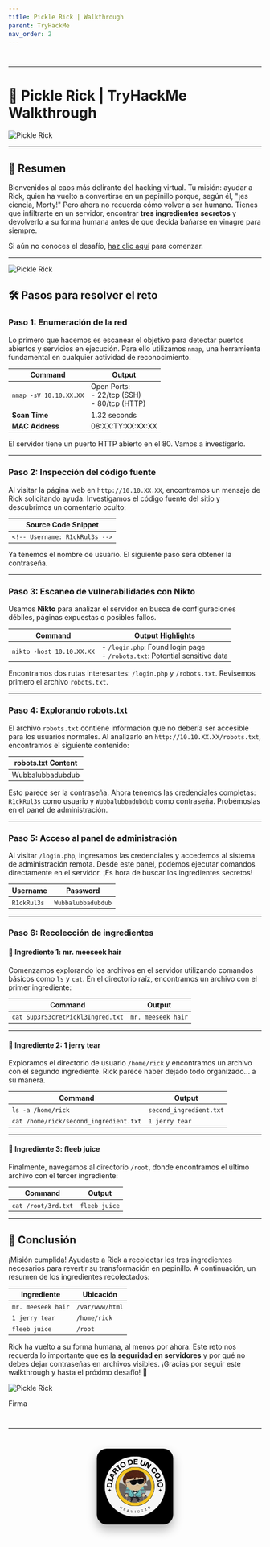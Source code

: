 ```yaml
---
title: Pickle Rick | Walkthrough
parent: TryHackMe
nav_order: 2
---
```

<hr style="border: none; border-top: 1px solidrgb(227, 243, 9); margin: 40px 0; width: 100%;">

# 🧪 Pickle Rick | TryHackMe Walkthrough  
![Pickle Rick](../assets/img/rick.png)

---

## 📜 **Resumen**  

Bienvenidos al caos más delirante del hacking virtual. Tu misión: ayudar a Rick, quien ha vuelto a convertirse en un pepinillo porque, según él, "¡es ciencia, Morty!" Pero ahora no recuerda cómo volver a ser humano. Tienes que infiltrarte en un servidor, encontrar **tres ingredientes secretos** y devolverlo a su forma humana antes de que decida bañarse en vinagre para siempre.  

Si aún no conoces el desafío, [haz clic aquí](https://tryhackme.com/room/picklerick) para comenzar.  

---

![Pickle Rick](/assets/img/fxmn.gif)

## 🛠️ **Pasos para resolver el reto**

### **Paso 1: Enumeración de la red**  
Lo primero que hacemos es escanear el objetivo para detectar puertos abiertos y servicios en ejecución. Para ello utilizamos `nmap`, una herramienta fundamental en cualquier actividad de reconocimiento.

| **Command**         | **Output**                         |
|---------------------|-------------------------------------|
| `nmap -sV 10.10.XX.XX` | Open Ports:<br>- 22/tcp (SSH)<br>- 80/tcp (HTTP) |
| **Scan Time**       | 1.32 seconds                      |
| **MAC Address**     | 08:XX:TY:XX:XX:XX                 |

El servidor tiene un puerto HTTP abierto en el 80. Vamos a investigarlo.

---

### **Paso 2: Inspección del código fuente**  
Al visitar la página web en `http://10.10.XX.XX`, encontramos un mensaje de Rick solicitando ayuda. Investigamos el código fuente del sitio y descubrimos un comentario oculto:

| **Source Code Snippet** |
|--------------------------|
| `<!-- Username: R1ckRul3s -->` |

Ya tenemos el nombre de usuario. El siguiente paso será obtener la contraseña.

---

### **Paso 3: Escaneo de vulnerabilidades con Nikto**  
Usamos **Nikto** para analizar el servidor en busca de configuraciones débiles, páginas expuestas o posibles fallos.

| **Command**          | **Output Highlights**                              |
|----------------------|---------------------------------------------------|
| `nikto -host 10.10.XX.XX` | - `/login.php`: Found login page<br>- `/robots.txt`: Potential sensitive data |

Encontramos dos rutas interesantes: `/login.php` y `/robots.txt`. Revisemos primero el archivo `robots.txt`.

---

### **Paso 4: Explorando robots.txt**  
El archivo `robots.txt` contiene información que no debería ser accesible para los usuarios normales. Al analizarlo en `http://10.10.XX.XX/robots.txt`, encontramos el siguiente contenido:

| **robots.txt Content** |
|-------------------------|
| Wubbalubbadubdub        |

Esto parece ser la contraseña. Ahora tenemos las credenciales completas: `R1ckRul3s` como usuario y `Wubbalubbadubdub` como contraseña. Probémoslas en el panel de administración.

---

### **Paso 5: Acceso al panel de administración**  
Al visitar `/login.php`, ingresamos las credenciales y accedemos al sistema de administración remota. Desde este panel, podemos ejecutar comandos directamente en el servidor. ¡Es hora de buscar los ingredientes secretos!

| **Username**    | **Password**         |
|-----------------|----------------------|
| `R1ckRul3s`     | `Wubbalubbadubdub`   |

---

### **Paso 6: Recolección de ingredientes**

#### 🥒 **Ingrediente 1: mr. meeseek hair**  
Comenzamos explorando los archivos en el servidor utilizando comandos básicos como `ls` y `cat`. En el directorio raíz, encontramos un archivo con el primer ingrediente:

| **Command**            | **Output**                     |
|------------------------|---------------------------------|
| `cat Sup3rS3cretPickl3Ingred.txt` | `mr. meeseek hair`           |

---

#### 🥒 **Ingrediente 2: 1 jerry tear**  
Exploramos el directorio de usuario `/home/rick` y encontramos un archivo con el segundo ingrediente. Rick parece haber dejado todo organizado... a su manera.

| **Command**                | **Output**                  |
|----------------------------|-----------------------------|
| `ls -a /home/rick`         | `second_ingredient.txt`     |
| `cat /home/rick/second_ingredient.txt` | `1 jerry tear`            |

---

#### 🥒 **Ingrediente 3: fleeb juice**  
Finalmente, navegamos al directorio `/root`, donde encontramos el último archivo con el tercer ingrediente:

| **Command**            | **Output**                     |
|------------------------|---------------------------------|
| `cat /root/3rd.txt`    | `fleeb juice`                  |

---

## 🏁 **Conclusión**  
¡Misión cumplida! Ayudaste a Rick a recolectar los tres ingredientes necesarios para revertir su transformación en pepinillo. A continuación, un resumen de los ingredientes recolectados:

| **Ingrediente**      | **Ubicación**      |
|---------------------|-------------------|
| `mr. meeseek hair`  | `/var/www/html`  |
| `1 jerry tear`      | `/home/rick`     |
| `fleeb juice`       | `/root`          |

Rick ha vuelto a su forma humana, al menos por ahora. Este reto nos recuerda lo importante que es la **seguridad en servidores** y por qué no debes dejar contraseñas en archivos visibles. ¡Gracias por seguir este walkthrough y hasta el próximo desafío! 🚀

![Pickle Rick](/assets/img/WG8Q.gif)

Firma

<hr style="border: none; border-top: 1px solidrgb(245, 229, 7); margin: 40px 0; width: 100%;">

<div style="text-align: center; margin: 40px 0;">
  <img src="/assets/images/cojo.png" alt="Firma" style="max-width: 30%; height: auto; border-radius: 20px; box-shadow: 0 10px 20px rgba(0, 0, 0, 0.3);">
</div>